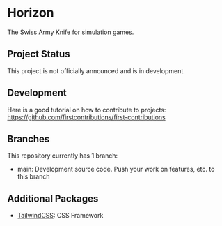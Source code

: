 # Horizon

The Swiss Army Knife for simulation games.

## Project Status

This project is not officially announced and is in development.

## Development

Here is a good tutorial on how to contribute to projects: https://github.com/firstcontributions/first-contributions <br>

## Branches

This repository currently has 1 branch:

- main: Development source code. Push your work on features, etc. to this branch

## Additional Packages
- [TailwindCSS](https://tailwindcss.com/): CSS Framework